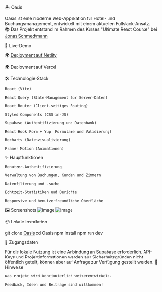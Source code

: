 🏝️ Oasis

Oasis ist eine moderne Web-Applikation für Hotel- und Buchungsmanagement, entwickelt mit einem aktuellen Fullstack-Ansatz.  
📚 Das Projekt entstand im Rahmen des Kurses "Ultimate React Course" bei [Jonas Schmedtmann](https://github.com/jonasschmedtmann)

🚀 Live-Demo  

🌍 [Deployment auf Netlify]([the-wild-oasis123.netlify.app/](https://the-wild-oasis123.netlify.app/))

🌍 [Deployment auf Vercel]([oasis-app-tawny.vercel.app/](https://oasis-app-tawny.vercel.app/))

🛠️ Technologie-Stack

    React (Vite)

    React Query (State-Management für Server-Daten)

    React Router (Client-seitiges Routing)

    Styled Components (CSS-in-JS)

    Supabase (Authentifizierung und Datenbank)

    React Hook Form + Yup (Formulare und Validierung)

    Recharts (Datenvisualisierung)

    Framer Motion (Animationen)

✨ Hauptfunktionen

    Benutzer-Authentifizierung

    Verwaltung von Buchungen, Kunden und Zimmern

    Datenfilterung und -suche

    Echtzeit-Statistiken und Berichte

    Responsive und benutzerfreundliche Oberfläche

🖼️ Screenshots
![image](https://github.com/user-attachments/assets/93360646-c14b-4c56-94b9-24831cc416a0)
![image](https://github.com/user-attachments/assets/346fc875-1f02-42ab-9bb2-0216b56ee699)

📦 Lokale Installation

git clone [Oasis]([github.com/JanaTSCH/Oasis/tree/main/the-wild-oasis](https://github.com/JanaTSCH/Oasis/tree/main/the-wild-oasis))
cd Oasis
npm install
npm run dev

🔐 Zugangsdaten

Für die lokale Nutzung ist eine Anbindung an Supabase erforderlich.
API-Keys und Projektinformationen werden aus Sicherheitsgründen nicht öffentlich geteilt, können aber auf Anfrage zur Verfügung gestellt werden.
📌 Hinweise

    Das Projekt wird kontinuierlich weiterentwickelt.

    Feedback, Ideen und Beiträge sind willkommen!

